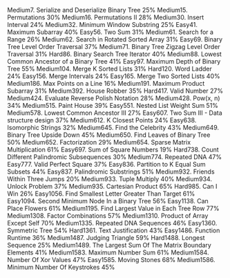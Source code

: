 Medium7. Serialize and Deserialize Binary Tree
25%
Medium15. Permutations
30%
Medium16. Permutations II
28%
Medium30. Insert Interval
24%
Medium32. Minimum Window Substring
25%
Easy41. Maximum Subarray
40%
Easy56. Two Sum
31%
Medium61. Search for a Range
26%
Medium62. Search in Rotated Sorted Array
31%
Easy69. Binary Tree Level Order Traversal
37%
Medium71. Binary Tree Zigzag Level Order Traversal
31%
Hard86. Binary Search Tree Iterator
40%
Medium88. Lowest Common Ancestor of a Binary Tree
41%
Easy97. Maximum Depth of Binary Tree
55%
Medium104. Merge K Sorted Lists
31%
Hard120. Word Ladder
24%
Easy156. Merge Intervals
24%
Easy165. Merge Two Sorted Lists
40%
Medium186. Max Points on a Line
16%
Medium191. Maximum Product Subarray
31%
Medium392. House Robber
35%
Hard417. Valid Number
27%
Medium424. Evaluate Reverse Polish Notation
28%
Medium428. Pow(x, n)
34%
Medium515. Paint House
39%
Easy551. Nested List Weight Sum
51%
Medium578. Lowest Common Ancestor III
27%
Easy607. Two Sum III - Data structure design
37%
Medium612. K Closest Points
24%
Easy638. Isomorphic Strings
32%
Medium645. Find the Celebrity
43%
Medium649. Binary Tree Upside Down
45%
Medium650. Find Leaves of Binary Tree
50%
Medium652. Factorization
29%
Medium654. Sparse Matrix Multiplication
61%
Easy697. Sum of Square Numbers
19%
Hard738. Count Different Palindromic Subsequences
30%
Medium774. Repeated DNA
47%
Easy777. Valid Perfect Square
37%
Easy836. Partition to K Equal Sum Subsets
44%
Easy837. Palindromic Substrings
51%
Medium932. Friends Within Three Jumps
20%
Medium933. Tuple Multiply
40%
Medium934. Unlock Problem
37%
Medium935. Cartesian Product
65%
Hard985. Can I Win
26%
Easy1056. Find Smallest Letter Greater Than Target
61%
Easy1094. Second Minimum Node In a Binary Tree
56%
Easy1138. Can Place Flowers
61%
Medium1195. Find Largest Value in Each Tree Row
77%
Medium1308. Factor Combinations
57%
Medium1310. Product of Array Except Self
70%
Medium1335. Repeated DNA Sequences
46%
Easy1360. Symmetric Tree
54%
Hard1361. Text Justification
43%
Easy1486. Function Runtime
36%
Medium1487. Judging Triangle
59%
Hard1488. Longest Sequence
25%
Medium1489. The Largest Sum Of The Matrix Boundary Elements
41%
Medium1583. Maximum Number Sum
61%
Medium1584. Number Of Xor Values
47%
Easy1585. Moving Stones
68%
Medium1586. Minimum Number Of Keystrokes
45%
